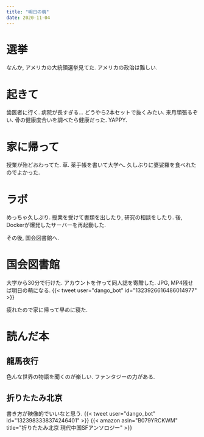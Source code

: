 ```yaml
---
title: "明日の萌"
date: 2020-11-04
---
```


# 選挙
なんか, アメリカの大統領選挙見てた. アメリカの政治は難しい.
# 起きて
歯医者に行く. 病院が長すぎる... どうやら2本セットで抜くみたい. 来月頑張るぞい. 骨の健康度合いを調べたら健康だった. YAPPY.

# 家に帰って
授業が殆どおわってた. 草. 薬手帳を書いて大学へ. 久しぶりに婆娑羅を食べれたのでよかった.

# ラボ
めっちゃ久しぶり. 授業を受けて書類を出したり, 研究の相談をしたり. 後, Dockerが爆発したサーバーを再起動した.

その後, 国会図書館へ.

# 国会図書館
大学から30分で行けた. アカウントを作って同人誌を寄贈した. JPG, MP4残せば明日の萌になる.
{{< tweet user="dango_bot" id="1323926616486014977" >}}

疲れたので家に帰って早めに寝た.

# 読んだ本
## 龍馬夜行
色んな世界の物語を聞くのが楽しい. ファンタジーの力がある.
## 折りたたみ北京
書き方が映像的でいいなと思う.
{{< tweet user="dango_bot" id="1323983338374246401" >}}
{{< amazon asin="B079YRCKWM" title="折りたたみ北京 現代中国SFアンソロジー" >}}
